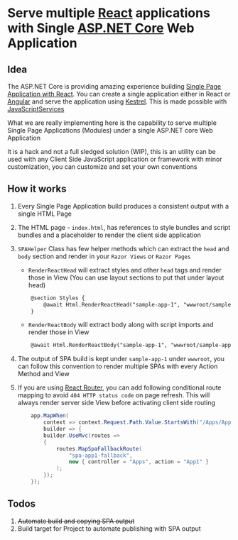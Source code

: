 # Serve multiple [React](https://reactjs.org/) applications with Single [ASP.NET Core](https://docs.microsoft.com/en-gb/aspnet/core/) Web Application

## Idea

The ASP.NET Core is providing amazing experience building [Single Page Application with React](https://docs.microsoft.com/en-gb/aspnet/core/client-side/spa/react). You can create a single application either in React or [Angular](https://docs.microsoft.com/en-gb/aspnet/core/client-side/spa/angular) and serve the application using [Kestrel](https://docs.microsoft.com/en-us/aspnet/core/fundamentals/servers/kestrel). This is made possible with [JavaScriptServices](https://docs.microsoft.com/en-gb/aspnet/core/client-side/spa-services)

What we are really implementing here is the capability to serve multiple Single Page Applications (Modules) under a single ASP.NET core Web Application

It is a hack and not a full sledged solution (WIP), this is an utility can be used with any Client Side JavaScript application or framework with minor customization, you can customize and set your own conventions

## How it works

1. Every Single Page Application build produces a consistent output with a single HTML Page
2. The HTML page - `index.html`, has references to style bundles and script bundles and a placeholder to render the client side application
3. `SPAHelper` Class has few helper methods which can extract the `head` and `body` section and render in your `Razor Views` or `Razor Pages`

    - `RenderReactHead` will extract styles and other `head` tags and render those in View (You can use layout sections to put that under layout head)

    ```html
        @section Styles {
            @await Html.RenderReactHead("sample-app-1", "wwwroot/sample-app-1/index.html")
        }
    ```

    - `RenderReactBody` will extract body along with script imports and render those in View

    ```html
        @await Html.RenderReactBody("sample-app-1", "wwwroot/sample-app-1/index.html")
    ```

4. The output of SPA build is kept under `sample-app-1` under `wwwroot`, you can follow this convention to render multiple SPAs with every Action Method and View

5. If you are using [React Router](https://reacttraining.com/react-router), you can add following conditional route mapping to avoid `404 HTTP status code` on page refresh. This will always render server side View before activating client side routing

    ```csharp
        app.MapWhen(
            context => context.Request.Path.Value.StartsWith("/Apps/App1"), 
            builder => {
            builder.UseMvc(routes =>
            {
                routes.MapSpaFallbackRoute(
                    "spa-app1-fallback",
                    new { controller = "Apps", action = "App1" }
                );
            });
        });
    ```

## Todos

1. ~~Automate build and copying SPA output~~
2. Build target for Project to automate publishing with SPA output
